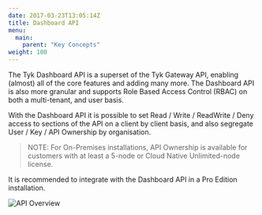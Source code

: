 ```yaml
---
date: 2017-03-23T13:05:14Z
title: Dashboard API
menu:
  main:
    parent: "Key Concepts"
weight: 100 
---
```


The Tyk Dashboard API is a superset of the Tyk Gateway API, enabling (almost) all of the core features and adding many more. The Dashboard API is also more granular and supports Role Based Access Control (RBAC) on both a multi-tenant, and user basis.

With the Dashboard API it is possible to set Read / Write / ReadWrite / Deny access to sections of the API on a client by client basis, and also segregate User / Key / API Ownership by organisation.

> NOTE: For On-Premises installations, API Ownership is available for customers with at least a 5-node or Cloud Native Unlimited-node license.

It is recommended to integrate with the Dashboard API in a Pro Edition installation.


![API Overview][1]

[1]: /docs/img/diagrams/dashboardapi2.png